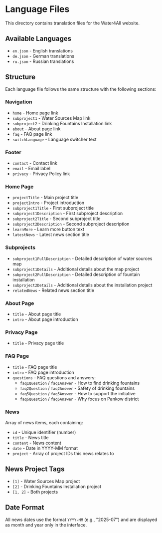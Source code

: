 # Language Files

This directory contains translation files for the Water4All website.

## Available Languages

- `en.json` - English translations
- `de.json` - German translations  
- `ru.json` - Russian translations

## Structure

Each language file follows the same structure with the following sections:

### Navigation
- `home` - Home page link
- `subproject1` - Water Sources Map link
- `subproject2` - Drinking Fountains Installation link
- `about` - About page link
- `faq` - FAQ page link
- `switchLanguage` - Language switcher text

### Footer
- `contact` - Contact link
- `email` - Email label
- `privacy` - Privacy Policy link

### Home Page
- `projectTitle` - Main project title
- `projectIntro` - Project introduction
- `subproject1Title` - First subproject title
- `subproject1Description` - First subproject description
- `subproject2Title` - Second subproject title
- `subproject2Description` - Second subproject description
- `learnMore` - Learn more button text
- `latestNews` - Latest news section title

### Subprojects
- `subproject1FullDescription` - Detailed description of water sources map
- `subproject1Details` - Additional details about the map project
- `subproject2FullDescription` - Detailed description of fountain installation
- `subproject2Details` - Additional details about the installation project
- `relatedNews` - Related news section title

### About Page
- `title` - About page title
- `intro` - About page introduction

### Privacy Page
- `title` - Privacy page title

### FAQ Page
- `title` - FAQ page title
- `intro` - FAQ page introduction
- `questions` - FAQ questions and answers:
  - `faq1Question` / `faq1Answer` - How to find drinking fountains
  - `faq2Question` / `faq2Answer` - Safety of drinking fountains
  - `faq5Question` / `faq5Answer` - How to support the initiative
  - `faq6Question` / `faq6Answer` - Why focus on Pankow district

### News
Array of news items, each containing:
- `id` - Unique identifier (number)
- `title` - News title
- `content` - News content
- `date` - Date in YYYY-MM format
- `project` - Array of project IDs this news relates to

## News Project Tags

- `[1]` - Water Sources Map project
- `[2]` - Drinking Fountains Installation project
- `[1, 2]` - Both projects

## Date Format

All news dates use the format `YYYY-MM` (e.g., "2025-07") and are displayed as month and year only in the interface. 